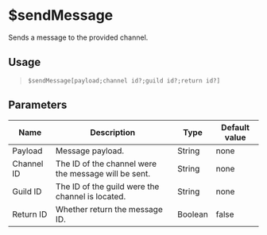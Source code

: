 # $sendMessage
Sends a message to the provided channel.
## Usage
> `$sendMessage[payload;channel id?;guild id?;return id?]`
## Parameters
|    Name    |                     Description                      |  Type   | Default value |
|------------|------------------------------------------------------|---------|---------------|
| Payload    | Message payload.                                     | String  | none          |
| Channel ID | The ID of the channel were the message will be sent. | String  | none          |
| Guild ID   | The ID of the guild were the channel is located.     | String  | none          |
| Return ID  | Whether return the message ID.                       | Boolean | false         |
